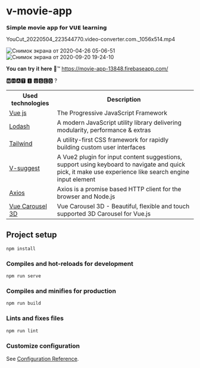 # v-movie-app
𝗦𝗶𝗺𝗽𝗹𝗲 𝗺𝗼𝘃𝗶𝗲 𝗮𝗽𝗽 𝗳𝗼𝗿 𝗩𝗨𝗘 𝗹𝗲𝗮𝗿𝗻𝗶𝗻𝗴

 YouCut_20220504_223544770.video-converter.com._1056x514.mp4 

![Снимок экрана от 2020-04-26 05-06-51](https://user-images.githubusercontent.com/56195913/93720464-cf00fe80-fb91-11ea-9432-af5c086faca0.png)
![Снимок экрана от 2020-09-20 19-24-10](https://user-images.githubusercontent.com/56195913/93720467-d7f1d000-fb91-11ea-8c10-ef17777bd9c0.png)

𝐘𝐨𝐮 𝐜𝐚𝐧 𝐭𝐫𝐲 𝐢𝐭 𝐡𝐞𝐫𝐞 🌈™
https://movie-app-13848.firebaseapp.com/

🆆🅷🅰🆃 🅸 🆄🆂🅴🅳 ?


<table>
  <tr>
    <th>Used technologies</th>
    <th class="test">Description</th>
  </tr>
 
  <tr>
    <td><a href="https://ru.vuejs.org">Vue js</a></td>
    <td>The Progressive
JavaScript Framework</td>
  </tr>
 
  
   <tr>
    <td><a href="https://lodash.com/">Lodash</a></td>
    <td>A modern JavaScript utility library delivering modularity, performance & extras</td>
  </tr>
  
  <tr>
    <td><a href="https://tailwindcss.com">Tailwind</a></td>
    <td>A utility-first CSS framework for rapidly building custom user interfaces</td>
  </tr>
  
  <tr>
    <td><a href="https://www.npmjs.com/package/v-suggest">V-suggest</a></td>
    <td>A Vue2 plugin for input content suggestions, support using keyboard to navigate and quick pick,
it make use experience like search engine input element</td>
  </tr>
  
  <tr>
    <td><a href="https://github.com/axios/axios">Axios</a></td>
    <td>Axios is a promise based HTTP client for the browser and Node.js</td>
  </tr>
  
  <tr>
    <td><a href="https://wlada.github.io/vue-carousel-3d/">Vue Carousel 3D</a></td>
    <td>Vue Carousel 3D - Beautiful, flexible and touch supported 3D Carousel for Vue.js</td>
  </tr>
</table>

## Project setup
```
npm install
```

### Compiles and hot-reloads for development
```
npm run serve
```

### Compiles and minifies for production
```
npm run build
```

### Lints and fixes files
```
npm run lint
```

### Customize configuration
See [Configuration Reference](https://cli.vuejs.org/config/).
